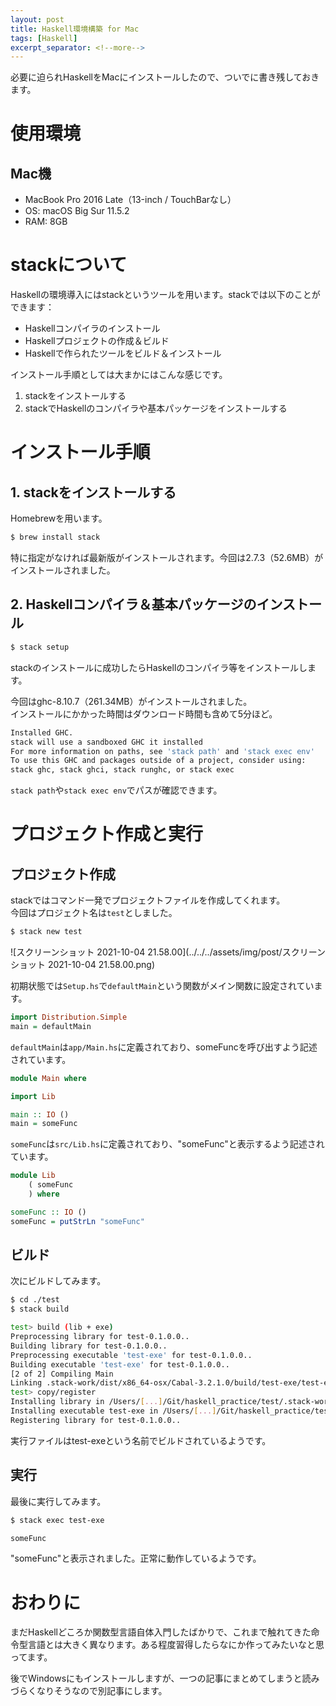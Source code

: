 ```yaml
---
layout: post
title: Haskell環境構築 for Mac
tags: [Haskell]
excerpt_separator: <!--more-->
---
```


必要に迫られHaskellをMacにインストールしたので、ついでに書き残しておきます。

<!--more-->

# 使用環境

## Mac機

- MacBook Pro 2016 Late（13-inch / TouchBarなし）
- OS: macOS Big Sur 11.5.2
- RAM: 8GB



# stackについて

Haskellの環境導入にはstackというツールを用います。stackでは以下のことができます：

- Haskellコンパイラのインストール
- Haskellプロジェクトの作成＆ビルド
- Haskellで作られたツールをビルド＆インストール


インストール手順としては大まかにはこんな感じです。

1. stackをインストールする
2. stackでHaskellのコンパイラや基本パッケージをインストールする



# インストール手順

## 1. stackをインストールする

Homebrewを用います。

```bash
$ brew install stack
```

特に指定がなければ最新版がインストールされます。今回は2.7.3（52.6MB）がインストールされました。

## 2. Haskellコンパイラ＆基本パッケージのインストール

```bash
$ stack setup
```

stackのインストールに成功したらHaskellのコンパイラ等をインストールします。

今回はghc-8.10.7（261.34MB）がインストールされました。  
インストールにかかった時間はダウンロード時間も含めて5分ほど。  

```bash
Installed GHC.    
stack will use a sandboxed GHC it installed
For more information on paths, see 'stack path' and 'stack exec env'
To use this GHC and packages outside of a project, consider using:
stack ghc, stack ghci, stack runghc, or stack exec
```

``stack path``や``stack exec env``でパスが確認できます。

# プロジェクト作成と実行

## プロジェクト作成

stackではコマンド一発でプロジェクトファイルを作成してくれます。  
今回はプロジェクト名は``test``としました。

```bash
$ stack new test
```

![スクリーンショット 2021-10-04 21.58.00](../../../assets/img/post/スクリーンショット 2021-10-04 21.58.00.png)   



初期状態では``Setup.hs``で``defaultMain``という関数がメイン関数に設定されています。  

```haskell
import Distribution.Simple
main = defaultMain
```

``defaultMain``は``app/Main.hs``に定義されており、someFuncを呼び出すよう記述されています。  

```haskell
module Main where

import Lib

main :: IO ()
main = someFunc
```

``someFunc``は``src/Lib.hs``に定義されており、"someFunc"と表示するよう記述されています。  

```haskell
module Lib
    ( someFunc
    ) where

someFunc :: IO ()
someFunc = putStrLn "someFunc"
```

## ビルド

次にビルドしてみます。

```bash
$ cd ./test
$ stack build
```

```bash
test> build (lib + exe)
Preprocessing library for test-0.1.0.0..
Building library for test-0.1.0.0..
Preprocessing executable 'test-exe' for test-0.1.0.0..
Building executable 'test-exe' for test-0.1.0.0..
[2 of 2] Compiling Main
Linking .stack-work/dist/x86_64-osx/Cabal-3.2.1.0/build/test-exe/test-exe ...
test> copy/register
Installing library in /Users/[...]/Git/haskell_practice/test/.stack-work/install/x86_64-osx/66d30bce50b3ff51749694c7852ae701264b0db40a65be86f7a302b7a608b522/8.10.7/lib/x86_64-osx-ghc-8.10.7/test-0.1.0.0-3THkSfOydX69Whsh6Y7VyR
Installing executable test-exe in /Users/[...]/Git/haskell_practice/test/.stack-work/install/x86_64-osx/66d30bce50b3ff51749694c7852ae701264b0db40a65be86f7a302b7a608b522/8.10.7/bin
Registering library for test-0.1.0.0..
```

実行ファイルはtest-exeという名前でビルドされているようです。

## 実行

最後に実行してみます。

```bash
$ stack exec test-exe
```

```bash
someFunc
```

"someFunc"と表示されました。正常に動作しているようです。



# おわりに

まだHaskellどころか関数型言語自体入門したばかりで、これまで触れてきた命令型言語とは大きく異なります。ある程度習得したらなにか作ってみたいなと思ってます。  

後でWindowsにもインストールしますが、一つの記事にまとめてしまうと読みづらくなりそうなので別記事にします。

